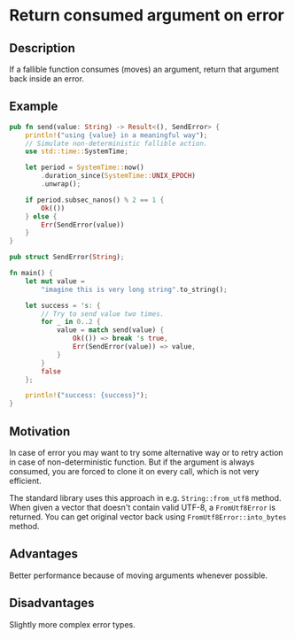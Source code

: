 # Return consumed argument on error

## Description

If a fallible function consumes (moves) an argument, return that argument back
inside an error.

## Example

```rust
pub fn send(value: String) -> Result<(), SendError> {
    println!("using {value} in a meaningful way");
    // Simulate non-deterministic fallible action.
    use std::time::SystemTime;

    let period = SystemTime::now()
        .duration_since(SystemTime::UNIX_EPOCH)
        .unwrap();

    if period.subsec_nanos() % 2 == 1 {
        Ok(())
    } else {
        Err(SendError(value))
    }
}

pub struct SendError(String);

fn main() {
    let mut value = 
        "imagine this is very long string".to_string();

    let success = 's: {
        // Try to send value two times.
        for _ in 0..2 {
            value = match send(value) {
                Ok(()) => break 's true,
                Err(SendError(value)) => value,
            }
        }
        false
    };

    println!("success: {success}");
}
```

## Motivation

In case of error you may want to try some alternative way or to retry action in
case of non-deterministic function. But if the argument is always consumed, you
are forced to clone it on every call, which is not very efficient.

The standard library uses this approach in e.g. `String::from_utf8` method. When
given a vector that doesn't contain valid UTF-8, a `FromUtf8Error` is returned.
You can get original vector back using `FromUtf8Error::into_bytes` method.

## Advantages

Better performance because of moving arguments whenever possible.

## Disadvantages

Slightly more complex error types.
